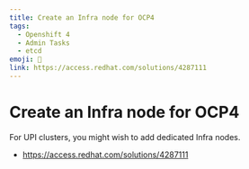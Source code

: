 ```yaml
---
title: Create an Infra node for OCP4
tags:
  - Openshift 4
  - Admin Tasks
  - etcd
emoji: 🧹
link: https://access.redhat.com/solutions/4287111
---
```


# Create an Infra node for OCP4

For UPI clusters, you might wish to add dedicated Infra nodes.

- https://access.redhat.com/solutions/4287111